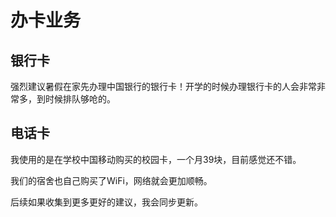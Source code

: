 # **办卡业务**

## **银行卡**
 强烈建议暑假在家先办理中国银行的银行卡！开学的时候办理银行卡的人会非常非常多，到时候排队够呛的。

## **电话卡**
 我使用的是在学校中国移动购买的校园卡，一个月39块，目前感觉还不错。

 我们的宿舍也自己购买了WiFi，网络就会更加顺畅。

 后续如果收集到更多更好的建议，我会同步更新。

